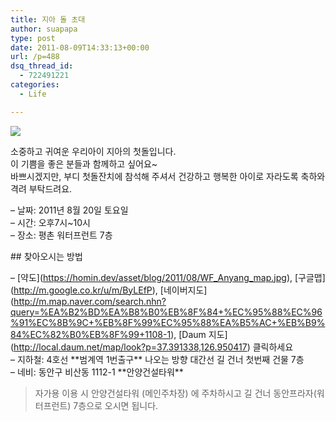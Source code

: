 ```yaml
---
title: 지아 돌 초대
author: suapapa
type: post
date: 2011-08-09T14:33:13+00:00
url: /p=488
dsq_thread_id:
  - 722491221
categories:
  - Life

---
```

![](https://homin.dev/asset/blog/2011/08/JIA_one_year_birth_640.jpg)  
<!--more-->

  
소중하고 귀여운 우리아이 지아의 첫돌입니다.  
이 기쁨을 좋은 분들과 함께하고 싶어요~  
바쁘시겠지만, 부디 첫돌잔치에 참석해 주셔서 건강하고 행복한 아이로 자라도록 축하와 격려 부탁드려요.

&#8211; 날짜: 2011년 8월 20일 토요일  
&#8211; 시간: 오후7시~10시  
&#8211; 장소: 평촌 워터프런트 7층

\## 찾아오시는 방법

&#8211; \[약도\](https://homin.dev/asset/blog/2011/08/WF_Anyang_map.jpg), \[구글맵\](http://m.google.co.kr/u/m/ByLEfP), \[네이버지도\](http://m.map.naver.com/search.nhn?query=%EA%B2%BD%EA%B8%B0%EB%8F%84+%EC%95%88%EC%96%91%EC%8B%9C+%EB%8F%99%EC%95%88%EA%B5%AC+%EB%B9%84%EC%82%B0%EB%8F%99+1108-1), \[Daum 지도\](http://local.daum.net/map/look?p=37.391338,126.950417) 클릭하세요  
&#8211; 지하철: 4호선 \*\*범계역 1번출구\*\* 나오는 방향 대간선 길 건너 첫번째 건물 7층  
&#8211; 네비: 동안구 비산동 1112-1 \*\*안양건설타워\*\*

> 자가용 이용 시 안양건설타워 (메인주차장) 에 주차하시고 길 건너 동안프라자(워터프런트) 7층으로 오시면 됩니다.